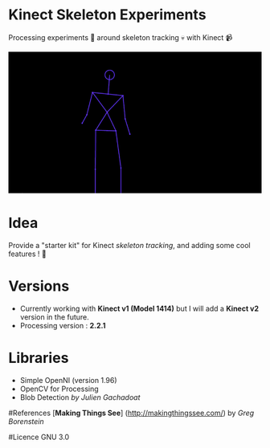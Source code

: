 # Kinect Skeleton Experiments
Processing experiments 💭 around skeleton tracking 💀 with Kinect 📹

![Dancing Skeleton](/data/skeleton_v1.gif)

# Idea
Provide a "starter kit" for Kinect *skeleton tracking*, and adding some cool features ! 💃

# Versions
- Currently working with **Kinect v1 (Model 1414)** but I will add a **Kinect v2** version in the future.
- Processing version : **2.2.1**

# Libraries
- Simple OpenNI (version 1.96)
- OpenCV for Processing
- Blob Detection *by Julien Gachadoat*

#References
[**Making Things See**] (http://makingthingssee.com/) by *Greg Borenstein* 

#Licence
GNU 3.0
